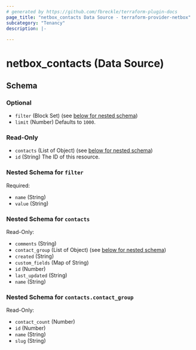 ```yaml
---
# generated by https://github.com/fbreckle/terraform-plugin-docs
page_title: "netbox_contacts Data Source - terraform-provider-netbox"
subcategory: "Tenancy"
description: |-
  
---
```


# netbox_contacts (Data Source)





<!-- schema generated by tfplugindocs -->
## Schema

### Optional

- `filter` (Block Set) (see [below for nested schema](#nestedblock--filter))
- `limit` (Number) Defaults to `1000`.

### Read-Only

- `contacts` (List of Object) (see [below for nested schema](#nestedatt--contacts))
- `id` (String) The ID of this resource.

<a id="nestedblock--filter"></a>
### Nested Schema for `filter`

Required:

- `name` (String)
- `value` (String)


<a id="nestedatt--contacts"></a>
### Nested Schema for `contacts`

Read-Only:

- `comments` (String)
- `contact_group` (List of Object) (see [below for nested schema](#nestedobjatt--contacts--contact_group))
- `created` (String)
- `custom_fields` (Map of String)
- `id` (Number)
- `last_updated` (String)
- `name` (String)

<a id="nestedobjatt--contacts--contact_group"></a>
### Nested Schema for `contacts.contact_group`

Read-Only:

- `contact_count` (Number)
- `id` (Number)
- `name` (String)
- `slug` (String)


